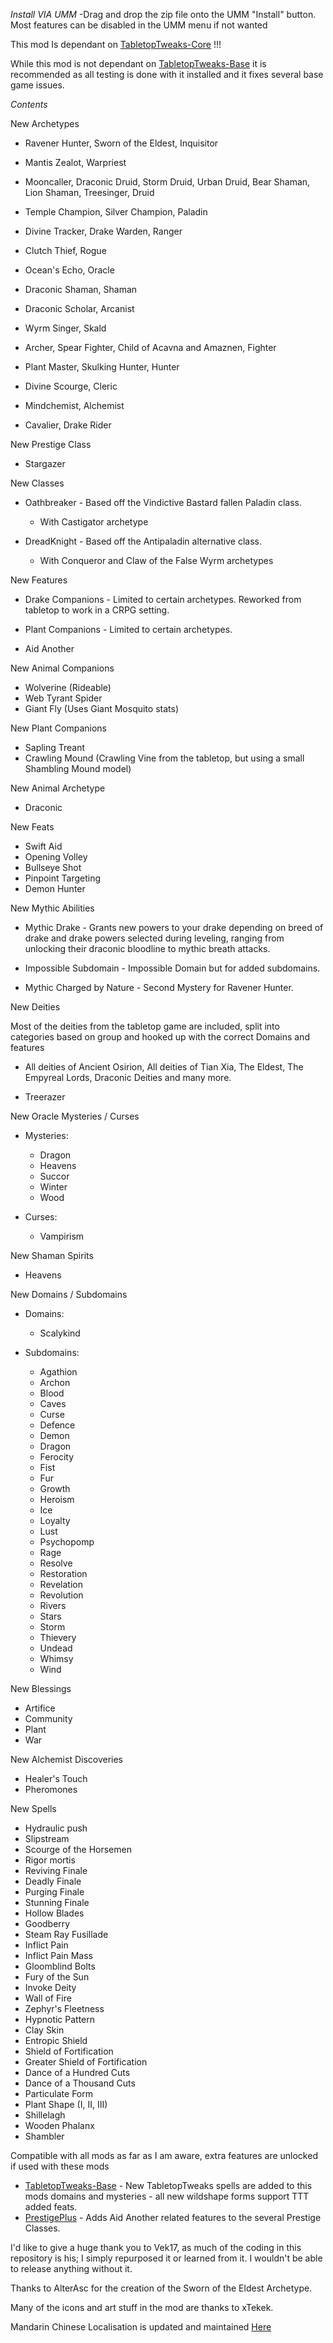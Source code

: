 *Install VIA UMM*
-Drag and drop the zip file onto the UMM "Install" button. Most features can be disabled in the UMM menu if not wanted

This mod Is dependant on [TabletopTweaks-Core](https://github.com/Vek17/TabletopTweaks-Core "TabletopTweaks-Core") !!!

While this mod is not dependant on [TabletopTweaks-Base](https://github.com/Vek17/TabletopTweaks-Base "TabletopTweaks-Base") it is recommended as all testing is done with it installed and it fixes several base game issues.

*Contents*

New Archetypes

- Ravener Hunter, Sworn of the Eldest, Inquisitor

- Mantis Zealot, Warpriest

- Mooncaller, Draconic Druid, Storm Druid, Urban Druid, Bear Shaman, Lion Shaman, Treesinger, Druid

- Temple Champion, Silver Champion, Paladin

- Divine Tracker, Drake Warden, Ranger

- Clutch Thief, Rogue

- Ocean's Echo, Oracle

- Draconic Shaman, Shaman

- Draconic Scholar, Arcanist

- Wyrm Singer, Skald

- Archer, Spear Fighter, Child of Acavna and Amaznen, Fighter

- Plant Master, Skulking Hunter, Hunter

- Divine Scourge, Cleric

- Mindchemist, Alchemist

- Cavalier, Drake Rider

New Prestige Class

- Stargazer

New Classes

- Oathbreaker - Based off the Vindictive Bastard fallen Paladin class. 
  - With Castigator archetype
  
- DreadKnight - Based off the Antipaladin alternative class.
  - With Conqueror and Claw of the False Wyrm archetypes

New Features

- Drake Companions - Limited to certain archetypes. Reworked from tabletop to work in a CRPG setting.

- Plant Companions - Limited to certain archetypes.

- Aid Another

New Animal Companions

- Wolverine (Rideable)
- Web Tyrant Spider
- Giant Fly (Uses Giant Mosquito stats)

New Plant Companions

- Sapling Treant
- Crawling Mound (Crawling Vine from the tabletop, but using a small Shambling Mound model)

New Animal Archetype

- Draconic

New Feats

- Swift Aid
- Opening Volley
- Bullseye Shot
- Pinpoint Targeting
- Demon Hunter

New Mythic Abilities

- Mythic Drake - Grants new powers to your drake depending on breed of drake and drake powers selected during leveling, ranging from unlocking their draconic
bloodline to mythic breath attacks.

- Impossible Subdomain - Impossible Domain but for added subdomains.
- Mythic Charged by Nature - Second Mystery for Ravener Hunter.

New Deities

Most of the deities from the tabletop game are included, split into categories based on group and hooked up with the correct Domains and features

- All deities of Ancient Osirion, All deities of Tian Xia, The Eldest, The Empyreal Lords, Draconic Deities and many more.

- Treerazer

New Oracle Mysteries / Curses

- Mysteries: 
  - Dragon
  - Heavens
  - Succor
  - Winter
  - Wood

- Curses: 
  - Vampirism


New Shaman Spirits

- Heavens

New Domains / Subdomains

- Domains: 
  - Scalykind

- Subdomains: 
  - Agathion
  - Archon
  - Blood
  - Caves
  - Curse
  - Defence
  - Demon
  - Dragon
  - Ferocity
  - Fist
  - Fur
  - Growth
  - Heroism
  - Ice
  - Loyalty
  - Lust
  - Psychopomp
  - Rage
  - Resolve
  - Restoration
  - Revelation
  - Revolution
  - Rivers
  - Stars
  - Storm
  - Thievery
  - Undead
  - Whimsy
  - Wind

New Blessings
- Artifice
- Community
- Plant
- War

New Alchemist Discoveries

- Healer's Touch
- Pheromones



New Spells

- Hydraulic push
- Slipstream
- Scourge of the Horsemen
- Rigor mortis
- Reviving Finale
- Deadly Finale 
- Purging Finale
- Stunning Finale
- Hollow Blades
- Goodberry
- Steam Ray Fusillade
- Inflict Pain
- Inflict Pain Mass
- Gloomblind Bolts
- Fury of the Sun
- Invoke Deity
- Wall of Fire
- Zephyr's Fleetness
- Hypnotic Pattern
- Clay Skin
- Entropic Shield
- Shield of Fortification
- Greater Shield of Fortification
- Dance of a Hundred Cuts
- Dance of a Thousand Cuts
- Particulate Form
- Plant Shape (I, II, III)
- Shillelagh
- Wooden Phalanx
- Shambler


Compatible with all mods as far as I am aware, extra features are unlocked if used with these mods
- [TabletopTweaks-Base](https://github.com/Vek17/TabletopTweaks-Base "TabletopTweaks-Base") - New TabletopTweaks spells are added to this mods domains and mysteries - all new wildshape forms support TTT added feats.
- [PrestigePlus](https://github.com/YLMstring/PrestigePlus) - Adds Aid Another related features to the several Prestige Classes.


I'd like to give a huge thank you to Vek17, as much of the coding in this repository is his; I simply repurposed it or learned from it. I wouldn't be able to release anything without it.

Thanks to AlterAsc for the creation of the Sworn of the Eldest Archetype.

Many of the icons and art stuff in the mod are thanks to xTekek.

Mandarin Chinese Localisation is updated and maintained [Here](https://github.com/nixgnot/WOTR-CONTENTS-MODS-CN "Mandarin Chinese Localisation") 
